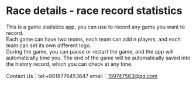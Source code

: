 # Race details - race record statistics
This is a game statistics app, you can use to record any game you want to record.  
Each game can have two teams, each team can add n players, and each team can set its own different logo.  
During the game, you can pause or restart the game, and the app will automatically time you. The end of the game will be automatically saved into the history record, which you can check at any time.  

Contact Us：tel:+8618776453647 email：189747563@qq.com
